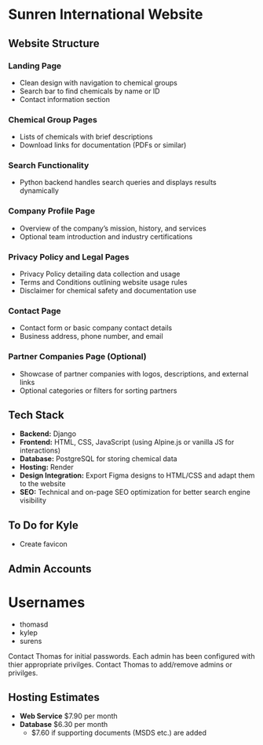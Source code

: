 # Sunren International Website

## Website Structure

### Landing Page
- Clean design with navigation to chemical groups  
- Search bar to find chemicals by name or ID  
- Contact information section  

### Chemical Group Pages
- Lists of chemicals with brief descriptions  
- Download links for documentation (PDFs or similar)  

### Search Functionality
- Python backend handles search queries and displays results dynamically  

### Company Profile Page
- Overview of the company’s mission, history, and services  
- Optional team introduction and industry certifications  

### Privacy Policy and Legal Pages
- Privacy Policy detailing data collection and usage  
- Terms and Conditions outlining website usage rules  
- Disclaimer for chemical safety and documentation use  

### Contact Page
- Contact form or basic company contact details  
- Business address, phone number, and email  

### Partner Companies Page (Optional)
- Showcase of partner companies with logos, descriptions, and external links  
- Optional categories or filters for sorting partners  

## Tech Stack

- **Backend:** Django  
- **Frontend:** HTML, CSS, JavaScript (using Alpine.js or vanilla JS for interactions)  
- **Database:** PostgreSQL for storing chemical data  
- **Hosting:** Render  
- **Design Integration:** Export Figma designs to HTML/CSS and adapt them to the website  
- **SEO:** Technical and on-page SEO optimization for better search engine visibility  

## To Do for Kyle

- Create favicon

## Admin Accounts

# Usernames
- thomasd
- kylep
- surens

Contact Thomas for initial passwords. Each admin has been configured with thier appropriate privilges. Contact Thomas to add/remove admins or privilges.

## Hosting Estimates
- **Web Service** $7.90 per month
- **Database** $6.30 per month
    - $7.60 if supporting documents (MSDS etc.) are added